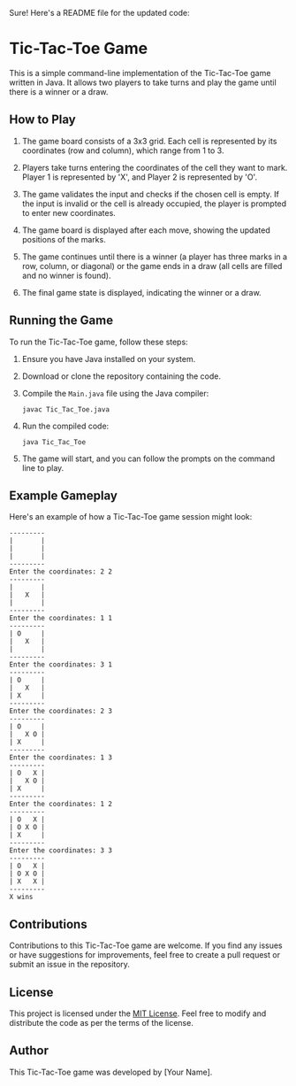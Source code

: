 Sure! Here's a README file for the updated code:

# Tic-Tac-Toe Game

This is a simple command-line implementation of the Tic-Tac-Toe game written in Java. It allows two players to take turns and play the game until there is a winner or a draw.

## How to Play

1. The game board consists of a 3x3 grid. Each cell is represented by its coordinates (row and column), which range from 1 to 3.

2. Players take turns entering the coordinates of the cell they want to mark. Player 1 is represented by 'X', and Player 2 is represented by 'O'.

3. The game validates the input and checks if the chosen cell is empty. If the input is invalid or the cell is already occupied, the player is prompted to enter new coordinates.

4. The game board is displayed after each move, showing the updated positions of the marks.

5. The game continues until there is a winner (a player has three marks in a row, column, or diagonal) or the game ends in a draw (all cells are filled and no winner is found).

6. The final game state is displayed, indicating the winner or a draw.

## Running the Game

To run the Tic-Tac-Toe game, follow these steps:

1. Ensure you have Java installed on your system.

2. Download or clone the repository containing the code.

3. Compile the `Main.java` file using the Java compiler:
   ```
   javac Tic_Tac_Toe.java
   ```

4. Run the compiled code:
   ```
   java Tic_Tac_Toe
   ```

5. The game will start, and you can follow the prompts on the command line to play.

## Example Gameplay

Here's an example of how a Tic-Tac-Toe game session might look:

```
---------
|       |
|       |
|       |
---------
Enter the coordinates: 2 2
---------
|       |
|   X   |
|       |
---------
Enter the coordinates: 1 1
---------
| O     |
|   X   |
|       |
---------
Enter the coordinates: 3 1
---------
| O     |
|   X   |
| X     |
---------
Enter the coordinates: 2 3
---------
| O     |
|   X O |
| X     |
---------
Enter the coordinates: 1 3
---------
| O   X |
|   X O |
| X     |
---------
Enter the coordinates: 1 2
---------
| O   X |
| O X O |
| X     |
---------
Enter the coordinates: 3 3
---------
| O   X |
| O X O |
| X   X |
---------
X wins
```

## Contributions

Contributions to this Tic-Tac-Toe game are welcome. If you find any issues or have suggestions for improvements, feel free to create a pull request or submit an issue in the repository.

## License

This project is licensed under the [MIT License](LICENSE). Feel free to modify and distribute the code as per the terms of the license.

## Author

This Tic-Tac-Toe game was developed by [Your Name].
